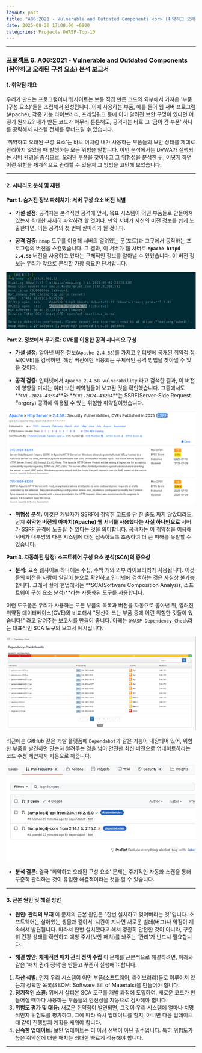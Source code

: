 ```yaml
---
layout: post
title: "A06:2021 - Vulnerable and Outdated Components <br> (취약하고 오래된 구성 요소) 분석 보고서"
date: 2025-08-30 17:00:00 +0900
categories: Projects OWASP-Top-10
---
```

---

### **프로젝트 6. A06:2021 - Vulnerable and Outdated Components <br> (취약하고 오래된 구성 요소) 분석 보고서**

#### **1. 취약점 개요**

우리가 만드는 프로그램이나 웹사이트는 보통 직접 만든 코드와 외부에서 가져온 '부품(구성 요소)'들을 조립해서 완성됩니다. 이때 사용하는 부품, 예를 들어 웹 서버 프로그램(Apache), 각종 기능 라이브러리, 프레임워크 등에 이미 알려진 보안 구멍이 있다면 어떻게 될까요? 내가 만든 코드가 아무리 튼튼해도, 공격자는 바로 그 '금이 간 부품' 하나를 공략해서 시스템 전체를 무너뜨릴 수 있습니다.

'취약하고 오래된 구성 요소'는 바로 이처럼 내가 사용하는 부품들의 보안 상태를 제대로 관리하지 않았을 때 발생하는 모든 위험을 말합니다. 이번 분석에서는 DVWA가 실행되는 서버 환경을 중심으로, 오래된 부품을 찾아내고 그 위험성을 분석한 뒤, 어떻게 하면 이런 위험을 체계적으로 관리할 수 있을지 그 방법을 고민해 보았습니다.

---

#### **2. 시나리오 분석 및 재현**

**Part 1. 숨겨진 정보 파헤치기: 서버 구성 요소 버전 식별**

*   **가설 설정:**
공격자는 본격적인 공격에 앞서, 목표 시스템이 어떤 부품들로 만들어져 있는지 최대한 자세히 파악하려 할 것이다. 만약 서버가 자신의 버전 정보를 쉽게 노출한다면, 이는 공격의 첫 번째 실마리가 될 것이다.

*   **공격 검증:**
`nmap` 도구를 이용해 서버의 열려있는 문(포트)과 그곳에서 동작하는 프로그램의 버전을 스캔했습니다. 그 결과, 이 서버가 웹 서버로 **`Apache httpd 2.4.58`** 버전을 사용하고 있다는 구체적인 정보를 알아낼 수 있었습니다. 이 버전 정보는 우리가 앞으로 분석할 가장 중요한 단서입니다.

![Apache version](/assets/images/A06_P1-1.png)

**Part 2. 정보에서 무기로: CVE를 이용한 공격 시나리오 구성**

*   **가설 설정:**
알아낸 버전 정보(`Apache 2.4.58`)를 가지고 인터넷에 공개된 취약점 정보(CVE)를 검색하면, 해당 버전에만 적용되는 구체적인 공격 방법을 찾아낼 수 있을 것이다.

*   **공격 검증:**
인터넷에서 `Apache 2.4.58 vulnerability` 라고 검색한 결과, 이 버전에 영향을 미치는 여러 보안 취약점들이 보고된 것을 확인했습니다. 그중에서도 **`CVE-2024-43394`**와 **`CVE-2024-43204`**는 SSRF(Server-Side Request Forgery) 공격에 악용될 수 있는 위험한 취약점이었습니다.

![SSRF CVE](/assets/images/A06_P2-1.png)

*   **위험성 분석:**
이것은 개발자가 SSRF에 취약한 코드를 단 한 줄도 짜지 않았더라도, 단지 **취약한 버전의 아파치(Apache) 웹 서버를 사용했다는 사실 하나만으로** 서버가 SSRF 공격에 노출될 수 있다는 것을 의미합니다. 공격자는 이 취약점을 이용해 서버가 내부망의 다른 시스템에 대신 접속하도록 조종하여 더 큰 피해를 유발할 수 있습니다.

**Part 3. 자동화된 탐정: 소프트웨어 구성 요소 분석(SCA)의 중요성**

*   **분석:**
요즘 웹사이트 하나에는 수십, 수백 개의 외부 라이브러리가 사용됩니다. 이것들의 버전을 사람이 일일이 눈으로 확인하고 인터넷에 검색하는 것은 사실상 불가능합니다. 그래서 실제 현업에서는 **SCA(Software Composition Analysis, 소프트웨어 구성 요소 분석)**라는 자동화된 도구를 사용합니다.

이런 도구들은 우리가 사용하는 모든 부품의 목록과 버전을 자동으로 뽑아낸 뒤, 알려진 취약점 데이터베이스(CVE)와 비교해서 "당신이 쓰는 부품 중에 이런 위험한 것들이 있습니다!" 라고 알려주는 보고서를 만들어 줍니다. 아래는 `OWASP Dependency-Check`라는 대표적인 SCA 도구의 보고서 예시입니다.

![Dependency-Check](/assets/images/A06_P3-1.png)

최근에는 GitHub 같은 개발 플랫폼에 `Dependabot`과 같은 기능이 내장되어 있어, 위험한 부품을 발견하면 단순히 알려주는 것을 넘어 안전한 최신 버전으로 업데이트하라는 코드 수정 제안까지 자동으로 해줍니다.

![Dependabot](/assets/images/A06_P3-2.png)

*   **분석 결론:**
결국 '취약하고 오래된 구성 요소' 문제는 주기적인 자동화 스캔을 통해 꾸준히 관리하는 것이 유일한 해결책이라는 것을 알 수 있습니다.

---

#### **3. 근본 원인 및 해결 방안**

*   **원인: 관리의 부재**
이 문제의 근본 원인은 "한번 설치하고 잊어버리는 것"입니다. 소프트웨어는 살아있는 생물과 같아서, 시간이 지나면 새로운 벌레(버그)나 약점이 계속해서 발견됩니다. 따라서 한번 설치했다고 해서 영원히 안전한 것이 아니라, 꾸준히 건강 상태를 확인하고 예방 주사(보안 패치)를 놔주는 '관리'가 반드시 필요합니다.

*   **해결 방안: 체계적인 패치 관리 정책 수립**
이 문제를 근본적으로 해결하려면, 아래와 같은 '패치 관리 정책'을 만들고 꾸준히 실행해야 합니다.

1.  **자산 식별:** 먼저 우리 시스템이 어떤 부품(소프트웨어, 라이브러리)들로 이루어져 있는지 정확한 목록(SBOM: Software Bill of Materials)을 만들어야 합니다.
2.  **정기적인 스캔:** 위에서 살펴본 SCA 도구를 개발 과정에 도입하여, 새로운 코드가 만들어질 때마다 사용하는 부품들의 안전성을 자동으로 검사해야 합니다.
3.  **위험도 평가 및 대응:** 새로운 취약점이 발견되면, 그것이 우리 시스템에 얼마나 치명적인지 위험도를 평가하고, 그에 따라 즉시 업데이트를 할지, 아니면 다음 업데이트 때 같이 진행할지 계획을 세워야 합니다.
4.  **신속한 업데이트:** 보안 업데이트는 더 이상 선택이 아닌 필수입니다. 특히 위험도가 높은 취약점에 대한 패치는 최대한 빠르게 적용해야 합니다.

---
